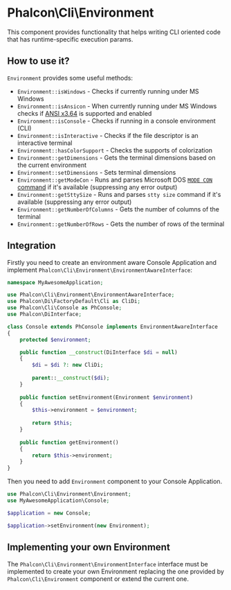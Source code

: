# Phalcon\Cli\Environment

This component provides functionality that helps writing CLI oriented code that has runtime-specific execution params.

## How to use it?

`Environment` provides some useful methods:

* `Environment::isWindows` - Checks if currently running under MS Windows
* `Environment::isAnsicon` - When currently running under MS Windows checks if [ANSI x3.64][1] is supported and enabled
* `Environment::isConsole` - Checks if running in a console environment (CLI)
* `Environment::isInteractive` - Checks if the file descriptor is an interactive terminal
* `Environment::hasColorSupport` - Checks the supports of colorization
* `Environment::getDimensions` - Gets the terminal dimensions based on the current environment
* `Environment::setDimensions` - Sets terminal dimensions
* `Environment::getModeCon` - Runs and parses Microsoft DOS [`MODE CON` command][2] if it's available (suppressing any error output)
* `Environment::getSttySize` - Runs and parses `stty size` command if it's available (suppressing any error output)
* `Environment::getNumberOfColumns` - Gets the number of columns of the terminal
* `Environment::getNumberOfRows` - Gets the number of rows of the terminal

## Integration

Firstly you need to create an environment aware Console Application and implement
`Phalcon\Cli\Environment\EnvironmentAwareInterface`:

```php
namespace MyAwesomeApplication;

use Phalcon\Cli\Environment\EnvironmentAwareInterface;
use Phalcon\Di\FactoryDefault\Cli as CliDi;
use Phalcon\Cli\Console as PhConsole;
use Phalcon\DiInterface;

class Console extends PhConsole implements EnvironmentAwareInterface
{
    protected $environment;

    public function __construct(DiInterface $di = null)
    {
        $di = $di ?: new CliDi;
        
        parent::__construct($di);
    }
    
    public function setEnvironment(Environment $environment)
    {
        $this->environment = $environment;
        
        return $this;
    }
    
    public function getEnvironment()
    {
        return $this->environment;
    }
}
```

Then you need to add `Environment` component to your Console Application.

```php
use Phalcon\Cli\Environment\Environment;
use MyAwesomeApplication\Console;

$application = new Console;

$application->setEnvironment(new Environment);
```

## Implementing your own Environment

The `Phalcon\Cli\Environment\EnvironmentInterface` interface must be implemented to create your own Environment
replacing the one provided by `Phalcon\Cli\Environment` component or extend the current one.

[1]: http://vt100.net/annarbor/aaa-ug/section13.html
[2]: https://technet.microsoft.com/en-us/library/bb490932.aspx
